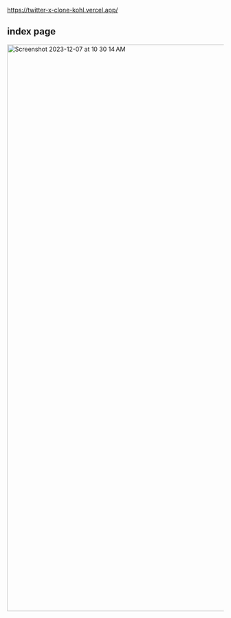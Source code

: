 https://twitter-x-clone-kohl.vercel.app/

## index page

<img width="1316" alt="Screenshot 2023-12-07 at 10 30 14 AM" src="https://github.com/EdWIN1021/twitter-x-clone/assets/17692914/7177729e-5d8d-42a4-9525-27d91a4e1bb6">

